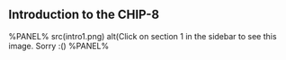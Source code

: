 ## Introduction to the CHIP-8

%PANEL%
src(intro1.png)
alt(Click on section 1 in the sidebar to see this image. Sorry :()
%PANEL%